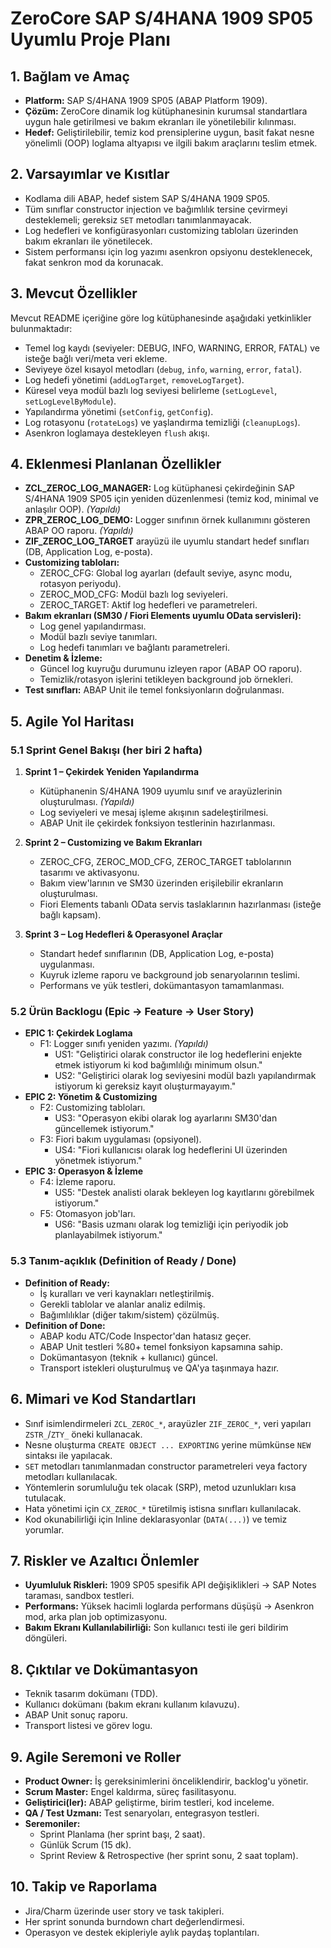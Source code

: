 # ZeroCore SAP S/4HANA 1909 SP05 Uyumlu Proje Planı

## 1. Bağlam ve Amaç
- **Platform:** SAP S/4HANA 1909 SP05 (ABAP Platform 1909).
- **Çözüm:** ZeroCore dinamik log kütüphanesinin kurumsal standartlara uygun hale getirilmesi ve bakım ekranları ile yönetilebilir kılınması.
- **Hedef:** Geliştirilebilir, temiz kod prensiplerine uygun, basit fakat nesne yönelimli (OOP) loglama altyapısı ve ilgili bakım araçlarını teslim etmek.

## 2. Varsayımlar ve Kısıtlar
- Kodlama dili ABAP, hedef sistem SAP S/4HANA 1909 SP05.
- Tüm sınıflar constructor injection ve bağımlılık tersine çevirmeyi desteklemeli; gereksiz `SET` metodları tanımlanmayacak.
- Log hedefleri ve konfigürasyonları customizing tabloları üzerinden bakım ekranları ile yönetilecek.
- Sistem performansı için log yazımı asenkron opsiyonu desteklenecek, fakat senkron mod da korunacak.

## 3. Mevcut Özellikler
Mevcut README içeriğine göre log kütüphanesinde aşağıdaki yetkinlikler bulunmaktadır:
- Temel log kaydı (seviyeler: DEBUG, INFO, WARNING, ERROR, FATAL) ve isteğe bağlı veri/meta veri ekleme.
- Seviyeye özel kısayol metodları (`debug`, `info`, `warning`, `error`, `fatal`).
- Log hedefi yönetimi (`addLogTarget`, `removeLogTarget`).
- Küresel veya modül bazlı log seviyesi belirleme (`setLogLevel`, `setLogLevelByModule`).
- Yapılandırma yönetimi (`setConfig`, `getConfig`).
- Log rotasyonu (`rotateLogs`) ve yaşlandırma temizliği (`cleanupLogs`).
- Asenkron loglamaya destekleyen `flush` akışı.

## 4. Eklenmesi Planlanan Özellikler
- **ZCL_ZEROC_LOG_MANAGER:** Log kütüphanesi çekirdeğinin SAP S/4HANA 1909 SP05 için yeniden düzenlenmesi (temiz kod, minimal ve anlaşılır OOP). *(Yapıldı)*
- **ZPR_ZEROC_LOG_DEMO:** Logger sınıfının örnek kullanımını gösteren ABAP OO raporu. *(Yapıldı)*
- **ZIF_ZEROC_LOG_TARGET** arayüzü ile uyumlu standart hedef sınıfları (DB, Application Log, e-posta).
- **Customizing tabloları:**
  - ZEROC_CFG: Global log ayarları (default seviye, async modu, rotasyon periyodu).
  - ZEROC_MOD_CFG: Modül bazlı log seviyeleri.
  - ZEROC_TARGET: Aktif log hedefleri ve parametreleri.
- **Bakım ekranları (SM30 / Fiori Elements uyumlu OData servisleri):**
  - Log genel yapılandırması.
  - Modül bazlı seviye tanımları.
  - Log hedefi tanımları ve bağlantı parametreleri.
- **Denetim & İzleme:**
  - Güncel log kuyruğu durumunu izleyen rapor (ABAP OO raporu).
  - Temizlik/rotasyon işlerini tetikleyen background job örnekleri.
- **Test sınıfları:** ABAP Unit ile temel fonksiyonların doğrulanması.

## 5. Agile Yol Haritası
### 5.1 Sprint Genel Bakışı (her biri 2 hafta)
1. **Sprint 1 – Çekirdek Yeniden Yapılandırma**
   - Kütüphanenin S/4HANA 1909 uyumlu sınıf ve arayüzlerinin oluşturulması. *(Yapıldı)*
   - Log seviyeleri ve mesaj işleme akışının sadeleştirilmesi.
   - ABAP Unit ile çekirdek fonksiyon testlerinin hazırlanması.

2. **Sprint 2 – Customizing ve Bakım Ekranları**
   - ZEROC_CFG, ZEROC_MOD_CFG, ZEROC_TARGET tablolarının tasarımı ve aktivasyonu.
   - Bakım view'larının ve SM30 üzerinden erişilebilir ekranların oluşturulması.
   - Fiori Elements tabanlı OData servis taslaklarının hazırlanması (isteğe bağlı kapsam).

3. **Sprint 3 – Log Hedefleri & Operasyonel Araçlar**
   - Standart hedef sınıflarının (DB, Application Log, e-posta) uygulanması.
   - Kuyruk izleme raporu ve background job senaryolarının teslimi.
   - Performans ve yük testleri, dokümantasyon tamamlanması.

### 5.2 Ürün Backlogu (Epic -> Feature -> User Story)
- **EPIC 1: Çekirdek Loglama**
  - F1: Logger sınıfı yeniden yazımı. *(Yapıldı)*
    - US1: "Geliştirici olarak constructor ile log hedeflerini enjekte etmek istiyorum ki kod bağımlılığı minimum olsun."
    - US2: "Geliştirici olarak log seviyesini modül bazlı yapılandırmak istiyorum ki gereksiz kayıt oluşturmayayım."
- **EPIC 2: Yönetim & Customizing**
  - F2: Customizing tabloları.
    - US3: "Operasyon ekibi olarak log ayarlarını SM30'dan güncellemek istiyorum."
  - F3: Fiori bakım uygulaması (opsiyonel).
    - US4: "Fiori kullanıcısı olarak log hedeflerini UI üzerinden yönetmek istiyorum."
- **EPIC 3: Operasyon & İzleme**
  - F4: İzleme raporu.
    - US5: "Destek analisti olarak bekleyen log kayıtlarını görebilmek istiyorum."
  - F5: Otomasyon job'ları.
    - US6: "Basis uzmanı olarak log temizliği için periyodik job planlayabilmek istiyorum."

### 5.3 Tanım-açıklık (Definition of Ready / Done)
- **Definition of Ready:**
  - İş kuralları ve veri kaynakları netleştirilmiş.
  - Gerekli tablolar ve alanlar analiz edilmiş.
  - Bağımlılıklar (diğer takım/sistem) çözülmüş.
- **Definition of Done:**
  - ABAP kodu ATC/Code Inspector'dan hatasız geçer.
  - ABAP Unit testleri %80+ temel fonksiyon kapsamına sahip.
  - Dokümantasyon (teknik + kullanıcı) güncel.
  - Transport istekleri oluşturulmuş ve QA'ya taşınmaya hazır.

## 6. Mimari ve Kod Standartları
- Sınıf isimlendirmeleri `ZCL_ZEROC_*`, arayüzler `ZIF_ZEROC_*`, veri yapıları `ZSTR_`/`ZTY_` öneki kullanacak.
- Nesne oluşturma `CREATE OBJECT ... EXPORTING` yerine mümkünse `NEW` sintaksı ile yapılacak.
- `SET` metodları tanımlanmadan constructor parametreleri veya factory metodları kullanılacak.
- Yöntemlerin sorumluluğu tek olacak (SRP), metod uzunlukları kısa tutulacak.
- Hata yönetimi için `CX_ZEROC_*` türetilmiş istisna sınıfları kullanılacak.
- Kod okunabilirliği için Inline deklarasyonlar (`DATA(...)`) ve temiz yorumlar.

## 7. Riskler ve Azaltıcı Önlemler
- **Uyumluluk Riskleri:** 1909 SP05 spesifik API değişiklikleri -> SAP Notes taraması, sandbox testleri.
- **Performans:** Yüksek hacimli loglarda performans düşüşü -> Asenkron mod, arka plan job optimizasyonu.
- **Bakım Ekranı Kullanılabilirliği:** Son kullanıcı testi ile geri bildirim döngüleri.

## 8. Çıktılar ve Dokümantasyon
- Teknik tasarım dokümanı (TDD).
- Kullanıcı dokümanı (bakım ekranı kullanım kılavuzu).
- ABAP Unit sonuç raporu.
- Transport listesi ve görev logu.

## 9. Agile Seremoni ve Roller
- **Product Owner:** İş gereksinimlerini önceliklendirir, backlog'u yönetir.
- **Scrum Master:** Engel kaldırma, süreç fasilitasyonu.
- **Geliştirici(ler):** ABAP geliştirme, birim testleri, kod inceleme.
- **QA / Test Uzmanı:** Test senaryoları, entegrasyon testleri.
- **Seremoniler:**
  - Sprint Planlama (her sprint başı, 2 saat).
  - Günlük Scrum (15 dk).
  - Sprint Review & Retrospective (her sprint sonu, 2 saat toplam).

## 10. Takip ve Raporlama
- Jira/Charm üzerinde user story ve task takipleri.
- Her sprint sonunda burndown chart değerlendirmesi.
- Operasyon ve destek ekipleriyle aylık paydaş toplantıları.
